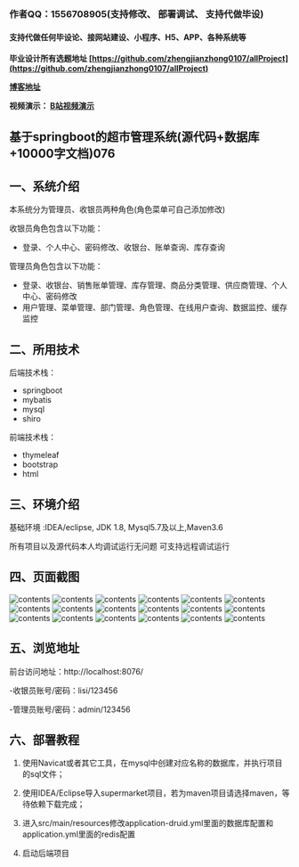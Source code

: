 ### 作者QQ：1556708905(支持修改、 部署调试、 支持代做毕设)

#### 支持代做任何毕设论、接网站建设、小程序、H5、APP、各种系统等

**毕业设计所有选题地址 [https://github.com/zhengjianzhong0107/allProject](https://github.com/zhengjianzhong0107/allProject)**

**[博客地址](https://blog.csdn.net/2303_76227485/article/details/131129095)**

**视频演示：
[B站视频演示](https://www.bilibili.com/video/BV18F411d7Ea/)**

 

## 基于springboot的超市管理系统(源代码+数据库+10000字文档)076

## 一、系统介绍

本系统分为管理员、收银员两种角色(角色菜单可自己添加修改)

收银员角色包含以下功能：

- 登录、个人中心、密码修改、收银台、账单查询、库存查询

管理员角色包含以下功能：

- 登录、收银台、销售账单管理、库存管理、商品分类管理、供应商管理、个人中心、密码修改
- 用户管理、菜单管理、部门管理、角色管理、在线用户查询、数据监控、缓存监控

## 二、所用技术

后端技术栈：

- springboot
- mybatis
- mysql
- shiro

前端技术栈：

- thymeleaf
- bootstrap
- html

## 三、环境介绍

基础环境 :IDEA/eclipse, JDK 1.8, Mysql5.7及以上,Maven3.6

所有项目以及源代码本人均调试运行无问题 可支持远程调试运行

## 四、页面截图

![contents](./picture/picture1.png)
![contents](./picture/picture2.png)
![contents](./picture/picture3.png)
![contents](./picture/picture4.png)
![contents](./picture/picture5.png)
![contents](./picture/picture6.png)
![contents](./picture/picture7.png)
![contents](./picture/picture8.png)
![contents](./picture/picture9.png)
![contents](./picture/picture10.png)
![contents](./picture/picture11.png)
![contents](./picture/picture12.png)
![contents](./picture/picture13.png)
![contents](./picture/picture14.png)
![contents](./picture/picture15.png)
![contents](./picture/picture16.png)
![contents](./picture/picture17.png)
![contents](./picture/picture18.png)

## 五、浏览地址

前台访问地址：http://localhost:8076/

-收银员账号/密码：lisi/123456

-管理员账号/密码：admin/123456

## 六、部署教程

1. 使用Navicat或者其它工具，在mysql中创建对应名称的数据库，并执行项目的sql文件；

2. 使用IDEA/Eclipse导入supermarket项目，若为maven项目请选择maven，等待依赖下载完成；

3. 进入src/main/resources修改application-druid.yml里面的数据库配置和application.yml里面的redis配置

4. 启动后端项目

 
